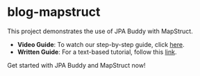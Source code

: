 # blog-mapstruct

This project demonstrates the use of JPA Buddy with MapStruct.

* **Video Guide**: To watch our step-by-step guide, click <a href="https://www.youtube.com/watch?v=u75s7pIyZqU">here</a>.
* **Written Guide**: For a text-based tutorial, follow this <a href="https://jpa-buddy.com/guides/best-way-to-create-update-db">link</a>.

Get started with JPA Buddy and MapStruct now!
